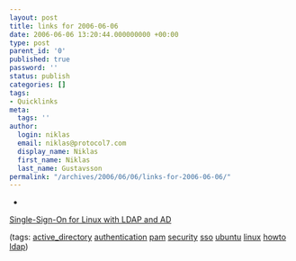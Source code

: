 ```yaml
---
layout: post
title: links for 2006-06-06
date: 2006-06-06 13:20:44.000000000 +00:00
type: post
parent_id: '0'
published: true
password: ''
status: publish
categories: []
tags:
- Quicklinks
meta:
  tags: ''
author:
  login: niklas
  email: niklas@protocol7.com
  display_name: Niklas
  first_name: Niklas
  last_name: Gustavsson
permalink: "/archives/2006/06/06/links-for-2006-06-06/"
---
```

- 
[Single-Sign-On for Linux with LDAP and AD](http://www.oo-services.com/en/articles/sso.aspx)

(tags: [active\_directory](http://del.icio.us/protocol7/active_directory) [authentication](http://del.icio.us/protocol7/authentication) [pam](http://del.icio.us/protocol7/pam) [security](http://del.icio.us/protocol7/security) [sso](http://del.icio.us/protocol7/sso) [ubuntu](http://del.icio.us/protocol7/ubuntu) [linux](http://del.icio.us/protocol7/linux) [howto](http://del.icio.us/protocol7/howto) [ldap](http://del.icio.us/protocol7/ldap))
